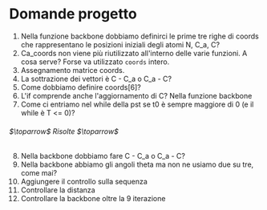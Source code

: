 # Domande progetto
1. Nella funzione backbone dobbiamo definirci le prime tre righe di coords che rappresentano le posizioni iniziali degli atomi N, C_a, C?
2. Ca_coords non viene più riutilizzato all'interno delle varie funzioni. A cosa serve? Forse va utilizzato `coords` intero.
3. Assegnamento matrice coords.
4. La sottrazione dei vettori è C - C_a o C_a - C?
5. Come dobbiamo definire coords[6]?
6. L'if comprende anche l'aggiornamento di C? Nella funzione backbone
7. Come ci entriamo nel while della pst se t0 è sempre maggiore di 0 (e il while è T <= 0)?

###### $\toparrow$ Risolte $\toparrow$

8. Nella backbone dobbiamo fare C - C_a o C_a - C?
9. Nella backbone abbiamo gli angoli theta ma non ne usiamo due su tre, come mai?
10. Aggiungere il controllo sulla sequenza
11. Controllare la distanza
12. Controllare la backbone oltre la 9 iterazione